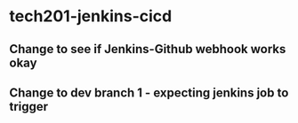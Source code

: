 # tech201-jenkins-cicd

## Change to see if Jenkins-Github webhook works okay
## Change to dev branch 1 - expecting jenkins job to trigger
